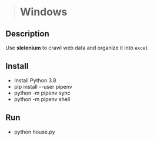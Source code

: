 ># Windows

## Description
Use **slelenium** to crawl web data and organize it into `excel`

## Install

- Install Python 3.8
- pip install --user pipenv
- python -m pipenv sync
- python -m pipenv shell

## Run
- python house.py

<!-- pyinstaller -F <python file>   # 打包成單執行檔，適合小檔
pyinstaller -D <python file>   # 打包成多個文件，適合框架類程式 -->
